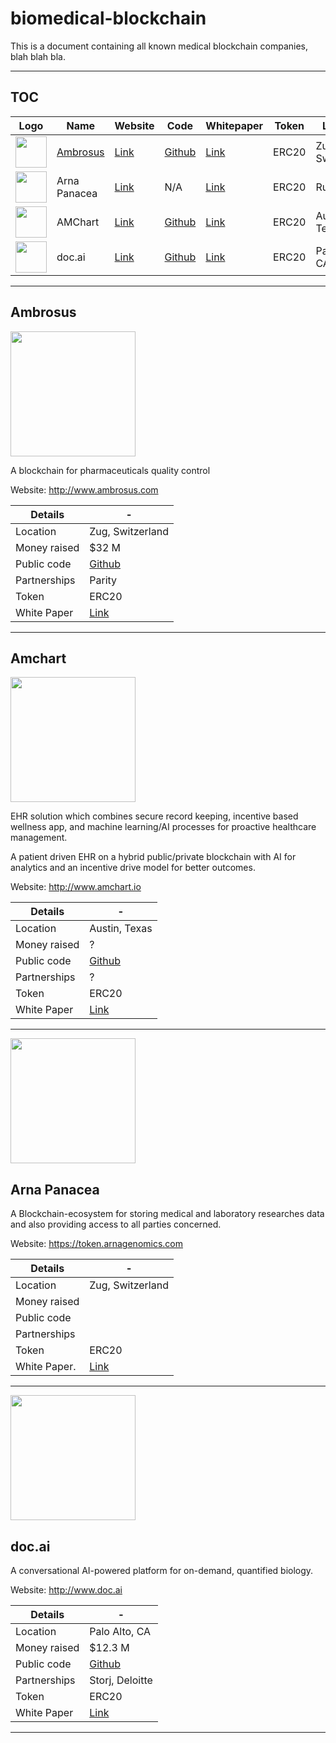 # biomedical-blockchain

This is a document containing all known medical blockchain companies, blah blah bla.

 ___

## TOC



 Logo | Name | Website | Code  | Whitepaper |Token    | Location|
 -----|------|---------|-------|------------|---------|---------|
[<img src="https://d33wubrfki0l68.cloudfront.net/9e1fb050865401a69f27b46683de38626a9372d0/9efc0/assets/logo-color-2.png" width="50">](http://www.ambrosus.com)| [Ambrosus](##Ambrosus) | [Link](http://www.ambrosus.com) | [Github](https://github.com/ambrosus) | [Link](https://ambrosus.com/assets/Ambrosus-White-Paper-V8-1.pdf) | ERC20 | Zug, Switzerland 
[<img src="https://token.arnagenomics.com/wp-content/uploads/2018/01/logo-min.png" width="50">](https://token.arnagenomics.com) | Arna Panacea| [Link](https://token.arnagenomics.com) | N/A | [Link](https://token.arnagenomics.com/ARNA_whitepaper_en.pdf) | ERC20 | Russia
[<img src="https://amchart.io/wp-content/themes/amchart/images/logos/logo.png" width="50">](http://www.amchart.io) | AMChart | [Link](http://www.amchart.io) | [Github](https://github.com/amchart) | [Link](http://amchart.io/white-paper/) | ERC20 | Austin, Texas 
[<img src="https://doc.ai/images/logo.svg" width="50">](http://www.doc.ai) | doc.ai | [Link](http://www.doc.ai) | [Github](https://github.com/doc-AI) | [Link](https://s3-us-west-1.amazonaws.com/ai.doc.static/pdf/whitepaper.pdf?_t=1521667765526) | ERC20 | Palo Alto, CA

___

## Ambrosus

<img src="https://d33wubrfki0l68.cloudfront.net/9e1fb050865401a69f27b46683de38626a9372d0/9efc0/assets/logo-color-2.png" width="200"> 

A blockchain for pharmaceuticals quality control

Website: http://www.ambrosus.com

   Details     |  -
------------   | -------------
  Location     | Zug, Switzerland 
  Money raised | $32 M
 Public code   | [Github](https://github.com/ambrosus)
 Partnerships  | Parity
 Token         | ERC20
 White Paper   | [Link](https://ambrosus.com/assets/Ambrosus-White-Paper-V8-1.pdf)
 ___
 
 
## Amchart


<img src="https://amchart.io/wp-content/themes/amchart/images/logos/logo.png" width="200"> 
    
EHR solution which combines secure record keeping, incentive based wellness app, and machine learning/AI processes for proactive healthcare management.

A patient driven EHR on a hybrid public/private blockchain with AI for analytics and an incentive drive model for better outcomes.

Website: http://www.amchart.io

   Details     |  -
------------   | -------------
  Location     |  Austin, Texas 
  Money raised | ?
 Public code   | [Github](https://github.com/amchart)
 Partnerships  | ?
 Token         | ERC20
 White Paper   | [Link](http://amchart.io/white-paper/)
 ___


<img src="https://token.arnagenomics.com/wp-content/uploads/2018/01/logo-min.png" width="200"> 

 
## Arna Panacea

    
A Blockchain-ecosystem for storing medical and laboratory researches data and also providing access to all parties concerned.

Website: https://token.arnagenomics.com

   Details     |  -
------------   | -------------
  Location     |  Zug, Switzerland 
  Money raised | 
 Public code   | 
 Partnerships  |
 Token         | ERC20
 White Paper.  | [Link](https://token.arnagenomics.com/ARNA_whitepaper_en.pdf)
 ___

 
 <img src="https://doc.ai/images/logo.svg" width="200">              


## doc.ai


A conversational AI-powered platform for on-demand, quantified biology.

Website: http://www.doc.ai



   Details      |  -
------------   | -------------
  Location     |  Palo Alto, CA
  Money raised |  $12.3 M
 Public code   |  [Github](https://github.com/doc-AI)
 Partnerships  |  Storj, Deloitte
 Token         |  ERC20
 White Paper   |  [Link](https://s3-us-west-1.amazonaws.com/ai.doc.static/pdf/whitepaper.pdf?_t=1521667765526)
 
 
 ___
 
            
  


